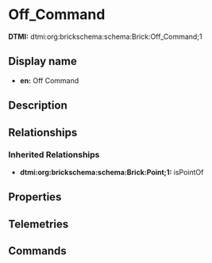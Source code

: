 # Off_Command
**DTMI:** dtmi:org:brickschema:schema:Brick:Off_Command;1
## Display name
- **en:** Off Command
## Description
## Relationships
### Inherited Relationships
* **dtmi:org:brickschema:schema:Brick:Point;1:** isPointOf
## Properties
## Telemetries
## Commands
